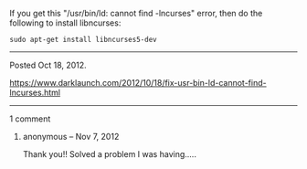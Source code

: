 If you get this "/usr/bin/ld: cannot find -lncurses" error, then do the following to install libncurses:

```
sudo apt-get install libncurses5-dev
```

---

Posted Oct 18, 2012.

https://www.darklaunch.com/2012/10/18/fix-usr-bin-ld-cannot-find-lncurses.html

---

1 comment

<ol><li><div>

anonymous &ndash; Nov 7, 2012<div>

Thank you!! Solved a problem I was having.....

</div></div></li></ol>